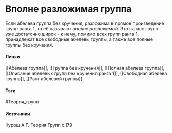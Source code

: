 # Вполне разложимая группа
Если абелева группа без кручения, разложима в прямое произведение групп ранга 1, то её называют *вполне разложимой*. Этот класс групп уже достаточно широк - к нему, помимо всех групп ранга 1, принадлежат все свободные абелевы группы, а также все полные группы без кручения.

#### Линки
 [[Абелева группа]], 
 [[Группа без кручения]], 
 [[Полная абелева группа]], 
 [[Описание абелевых групп без кручения ранга 1]], 
 [[Свободная абелева группа]], 
 [[Ранг абелевой группы]]
#### Тэги
 #Теория_групп 
#### Источники
 Курош А.Г. Теория Групп с.179